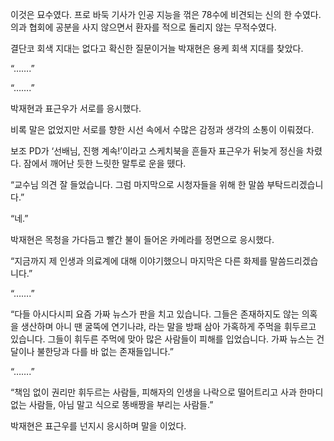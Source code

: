 이것은 묘수였다. 프로 바둑 기사가 인공 지능을 꺾은 78수에 비견되는 신의 한 수였다. 의과 협회에 공분을 사지 않으면서 환자를 적으로 돌리지 않는 무적수였다.

결단코 회색 지대는 없다고 확신한 질문이거늘 박재현은 용케 회색 지대를 찾았다.

“…….”

“…….”

박재현과 표근우가 서로를 응시했다.

비록 말은 없었지만 서로를 향한 시선 속에서 수많은 감정과 생각의 소통이 이뤄졌다.

보조 PD가 ‘선배님, 진행 계속!’이라고 스케치북을 흔들자 표근우가 뒤늦게 정신을 차렸다. 잠에서 깨어난 듯한 느릿한 말투로 운을 뗐다.

“교수님 의견 잘 들었습니다. 그럼 마지막으로 시청자들을 위해 한 말씀 부탁드리겠습니다.”

“네.”

박재현은 목청을 가다듬고 빨간 불이 들어온 카메라를 정면으로 응시했다.

“지금까지 제 인생과 의료계에 대해 이야기했으니 마지막은 다른 화제를 말씀드리겠습니다.”

“…….”

“다들 아시다시피 요즘 가짜 뉴스가 판을 치고 있습니다. 그들은 존재하지도 않는 의혹을 생산하며 아니 땐 굴뚝에 연기나랴, 라는 말을 방패 삼아 가혹하게 주먹을 휘두르고 있습니다. 그들이 휘두른 주먹에 맞아 많은 사람들이 피해를 입었습니다. 가짜 뉴스는 건달이나 불한당과 다를 바 없는 존재들입니다.”

“…….”

“책임 없이 권리만 휘두르는 사람들, 피해자의 인생을 나락으로 떨어트리고 사과 한마디 없는 사람들, 아님 말고 식으로 똥배짱을 부리는 사람들.”

박재현은 표근우를 넌지시 응시하며 말을 이었다.